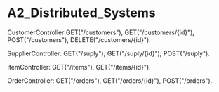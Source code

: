 # A2_Distributed_Systems

CustomerController:GET("/customers"), GET("/customers/{id}"), POST("/customers"), DELETE("/customers/{id}").

SupplierController: GET("/suply"); GET("/suply/{id}"); POST("/suply").

ItemController: GET("/items"), GET("/items/{id}").

OrderController: GET("/orders"), GET("/orders/{id}"), POST("/orders").
